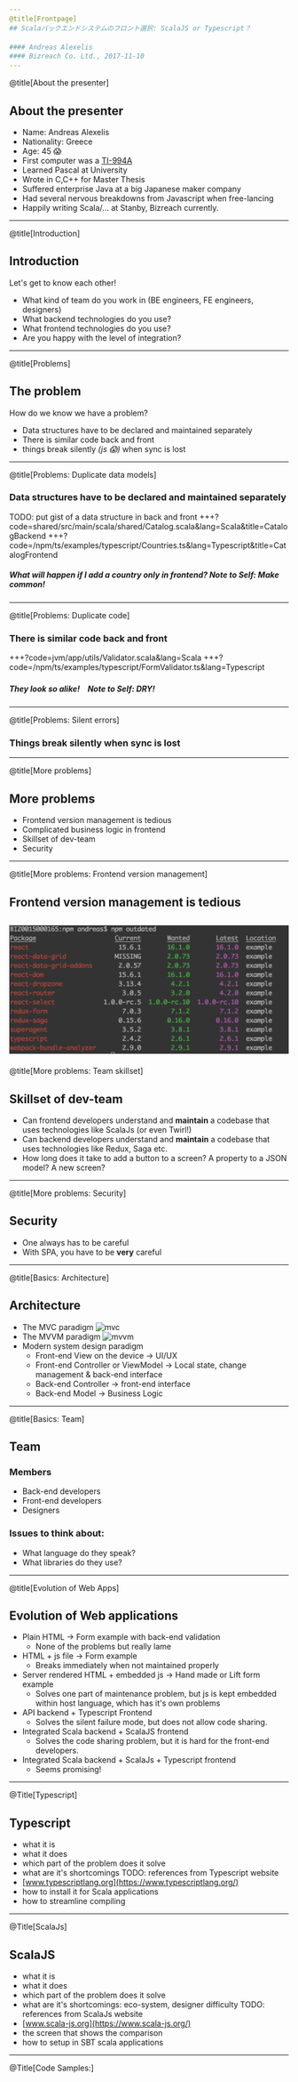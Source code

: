 ```yaml
---
@title[Frontpage]
## Scalaバックエンドシステムのフロント選択: ScalaJS or Typescript？

#### Andreas Alexelis
#### Bizreach Co. Ltd., 2017-11-10
---
```

@title[About the presenter]
## About the presenter

- Name: Andreas Alexelis
- Nationality: Greece
- Age: 45 :scream:
- First computer was a [TI-994A](http://oldcomputers.net/ti994a.html)
- Learned Pascal at University
- Wrote in C,C++ for Master Thesis
- Suffered enterprise Java at a big Japanese maker company
- Had several nervous breakdowns from Javascript when free-lancing
- Happily writing Scala/... at Stanby, Bizreach currently.
---
@title[Introduction]
## Introduction
Let's get to know each other!
- What kind of team do you work in (BE engineers, FE engineers, designers)
- What backend technologies do you use?
- What frontend technologies do you use?
- Are you happy with the level of integration?
---
@title[Problems]
## The problem
How do we know we have a problem?
- Data structures have to be declared and maintained separately
- There is similar code back and front
- things break silently _(js :scream:)_ when sync is lost
---
@title[Problems: Duplicate data models]
### Data structures have to be declared and maintained separately

TODO: put gist of a data structure in back and front
+++?code=shared/src/main/scala/shared/Catalog.scala&lang=Scala&title=CatalogBackend
+++?code=/npm/ts/examples/typescript/Countries.ts&lang=Typescript&title=CatalogFrontend

##### What will happen if I add a country only in frontend? _Note to Self: Make common!_
---
@title[Problems: Duplicate code]
### There is similar code back and front

+++?code=jvm/app/utils/Validator.scala&lang=Scala
+++?code=/npm/ts/examples/typescript/FormValidator.ts&lang=Typescript

##### They look so alike!　_Note to Self: DRY!_
---
@title[Problems: Silent errors]
### Things break silently when sync is lost

---
@title[More problems]
## More problems
- Frontend version management is tedious
- Complicated business logic in frontend
- Skillset of dev-team
- Security
---
@title[More problems: Frontend version management]
## Frontend version management is tedious

![npm outdated](pitchme_assets/maintenance.png)
---
@title[More problems: Team skillset]
## Skillset of dev-team

- Can frontend developers understand and __maintain__ a codebase that uses technologies like ScalaJs (or even Twirl!)
- Can backend developers understand and __maintain__ a codebase that uses technologies like Redux, Saga etc.
- How long does it take to add a button to a screen?
  A property to a JSON model?
  A new screen?
---
@title[More problems: Security]
## Security

- One always has to be careful
- With SPA, you have to be __very__ careful
---
@title[Basics: Architecture]
## Architecture
- The MVC paradigm
![mvc](https://www.codeproject.com/KB/aspnet/344292/mvc.PNG)
- The MVVM paradigm
![mvvm](https://cdn-images-1.medium.com/max/1600/1*BpxMFh7DdX0_hqX6ABkDgw.png)
- Modern system design paradigm
  - Front-end View on the device -> UI/UX
  - Front-end Controller or ViewModel -> Local state, change management & back-end interface
  - Back-end Controller -> front-end interface
  - Back-end Model -> Business Logic
---
@title[Basics: Team]
## Team

### Members
- Back-end developers
- Front-end developers
- Designers

### Issues to think about:
- What language do they speak?
- What libraries do they use?
---
@title[Evolution of Web Apps]
## Evolution of Web applications
- Plain HTML -> Form example with back-end validation
  - None of the problems but really lame
- HTML + js file -> Form example
  - Breaks immediately when not maintained properly
- Server rendered HTML + embedded js -> Hand made or Lift form example
  - Solves one part of maintenance problem, but js is kept embedded within host language, which has it's own problems
- API backend + Typescript Frontend
  - Solves the silent failure mode, but does not allow code sharing.
- Integrated Scala backend + ScalaJS frontend
  - Solves the code sharing problem, but it is hard for the front-end developers.
- Integrated Scala backend + ScalaJs + Typescript frontend
  - Seems promising!
---
@Title[Typescript]
## Typescript
- what it is
- what it does
- which part of the problem does it solve
- what are it's shortcomings
TODO: references from Typescript website
- [www.typescriptlang.org](https://www.typescriptlang.org/)
- how to install it for Scala applications
- how to streamline compiling
---
@Title[ScalaJs]
## ScalaJS
- what it is
- what it does
- which part of the problem does it solve
- what are it's shortcomings: eco-system, designer difficulty
TODO: references from ScalaJs website
- [www.scala-js.org](https://www.scala-js.org/)
- the screen that shows the comparison
- how to setup in SBT scala applications
---
@Title[Code Samples:]
